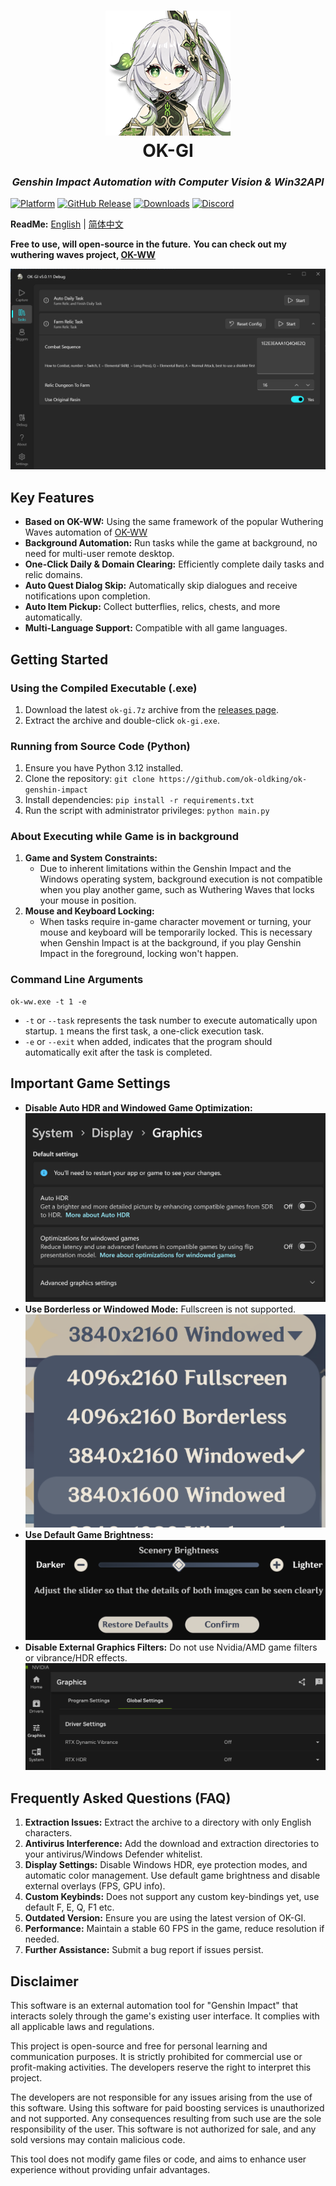 <div align="center">
  <h1 align="center">
    <img src="icon.png" width="200" alt="OK-GI Logo"/>
    <br/>
    OK-GI
  </h1>
  <h3><i>Genshin Impact Automation with Computer Vision & Win32API</i></h3>
</div>

[![Platform](https://img.shields.io/badge/platform-Windows-blue)](https://www.microsoft.com/en-us/windows/)
[![GitHub Release](https://img.shields.io/github/v/release/ok-oldking/ok-genshin-impact)](https://github.com/ok-oldking/ok-genshin-impact/releases)
[![Downloads](https://img.shields.io/github/downloads/ok-oldking/ok-genshin-impact/total)](https://github.com/ok-oldking/ok-genshin-impact/releases)
[![Discord](https://img.shields.io/discord/296598043787132928?color=5865f2&label=%20Discord)](https://discord.gg/vVyCatEBgA)

**ReadMe:** [English](README_EN.md) | [简体中文](README.md)

**Free to use, will open-source in the future.**
**You can check out my wuthering waves project, [OK-WW](https://github.com/ok-oldking/ok-wuthering-waves)**

![OK-GI Demo](readmes/img_4.png)

## Key Features

* **Based on OK-WW:** Using the same framework of the popular Wuthering Waves automation
  of [OK-WW](https://github.com/ok-oldking/ok-wuthering-waves)
* **Background Automation:** Run tasks while the game at background, no need for multi-user remote desktop.
* **One-Click Daily & Domain Clearing:** Efficiently complete daily tasks and relic domains.
* **Auto Quest Dialog Skip:** Automatically skip dialogues and receive notifications upon completion.
* **Auto Item Pickup:** Collect butterflies, relics, chests, and more automatically.
* **Multi-Language Support:** Compatible with all game languages.

## Getting Started

### Using the Compiled Executable (.exe)

1. Download the latest `ok-gi.7z` archive from
   the [releases page](https://github.com/ok-oldking/ok-genshin-impact/releases).
2. Extract the archive and double-click `ok-gi.exe`.

### Running from Source Code (Python)

1. Ensure you have Python 3.12 installed.
2. Clone the repository: `git clone https://github.com/ok-oldking/ok-genshin-impact`
3. Install dependencies: `pip install -r requirements.txt`
4. Run the script with administrator privileges: `python main.py`

### About Executing while Game is in background

1. **Game and System Constraints:**
    * Due to inherent limitations within the Genshin Impact and the Windows operating system, background execution is
      not compatible when you play another game, such as Wuthering Waves that locks your mouse in position.
2. **Mouse and Keyboard Locking:**
    * When tasks require in-game character movement or turning, your mouse and keyboard will be temporarily locked. This
      is necessary when Genshin Impact is at the background, if you play Genshin Impact in the foreground, locking won't
      happen.

### Command Line Arguments

```
ok-ww.exe -t 1 -e
```

- `-t` or `--task` represents the task number to execute automatically upon startup. `1` means the first task, a
  one-click execution task.
- `-e` or `--exit` when added, indicates that the program should automatically exit after the task is completed.

## Important Game Settings

* **Disable Auto HDR and Windowed Game Optimization:**
  ![Disable HDR](readmes/img.png)
* **Use Borderless or Windowed Mode:** Fullscreen is not supported.
  ![Window Mode](readmes/img_1.png)
* **Use Default Game Brightness:**
  ![Default Brightness](readmes/img_2.png)
* **Disable External Graphics Filters:** Do not use Nvidia/AMD game filters or vibrance/HDR effects.
  ![Disable Filters](readmes/img_3.png)

## Frequently Asked Questions (FAQ)

1. **Extraction Issues:** Extract the archive to a directory with only English characters.
2. **Antivirus Interference:** Add the download and extraction directories to your antivirus/Windows Defender whitelist.
3. **Display Settings:** Disable Windows HDR, eye protection modes, and automatic color management. Use default game
   brightness and disable external overlays (FPS, GPU info).
4. **Custom Keybinds:** Does not support any custom key-bindings yet, use default F, E, Q, F1 etc.
5. **Outdated Version:** Ensure you are using the latest version of OK-GI.
6. **Performance:** Maintain a stable 60 FPS in the game, reduce resolution if needed.
7. **Further Assistance:** Submit a bug report if issues persist.

## Disclaimer

This software is an external automation tool for "Genshin Impact" that interacts solely through the game's existing user
interface. It complies with all applicable laws and regulations.

This project is open-source and free for personal learning and communication purposes. It is strictly prohibited for
commercial use or profit-making activities. The developers reserve the right to interpret this project.

The developers are not responsible for any issues arising from the use of this software. Using this software for paid
boosting services is unauthorized and not supported. Any consequences resulting from such use are the sole
responsibility of the user. This software is not authorized for sale, and any sold versions may contain malicious code.

This tool does not modify game files or code, and aims to enhance user experience without providing unfair advantages.